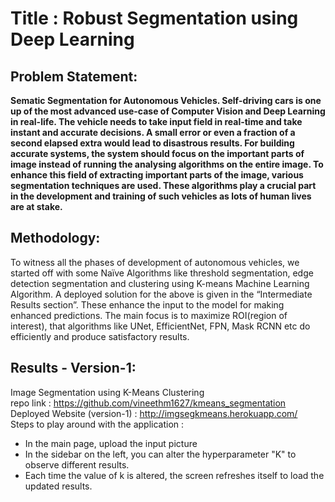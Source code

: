 # Title : Robust Segmentation using Deep Learning

## Problem Statement: 
<b>Sematic Segmentation for Autonomous Vehicles. Self-driving cars is one up of the most advanced use-case of Computer Vision and Deep Learning in real-life. The vehicle needs to take input field in real-time and take instant and accurate decisions.
A small error or even a fraction of a second elapsed extra would lead to disastrous results. For building accurate systems, the system should focus on the important parts of image instead of running the analysing algorithms on the entire image.
To enhance this field of extracting important parts of the image, various segmentation techniques are used. These algorithms play a crucial part in the development and training of such vehicles as lots of human lives are at stake.
</b>

## Methodology:
To witness all the phases of development of autonomous vehicles, we started off with some Naïve Algorithms like threshold segmentation, edge detection segmentation and clustering using K-means Machine Learning Algorithm.
A deployed solution for the above is given in the “Intermediate Results section”.
These enhance the input to the model for making enhanced predictions. The main focus is to maximize ROI(region of interest), that algorithms like UNet, EfficientNet, FPN, Mask RCNN etc do efficiently and produce satisfactory results.

## Results - Version-1:
Image Segmentation using K-Means Clustering <br>
  repo link : https://github.com/vineethm1627/kmeans_segmentation <br>
  Deployed Website (version-1) : http://imgsegkmeans.herokuapp.com/ <br>
    Steps to play around with the application : <br>
  - In the main page, upload the input picture
  - In the sidebar on the left, you can alter the hyperparameter "K" to observe different results.
  - Each time the value of k is altered, the screen refreshes itself to load the updated results.

